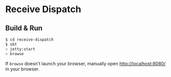 # Receive Dispatch #

## Build & Run ##

```sh
$ cd receive-dispatch
$ sbt
> jetty:start
> browse
```

If `browse` doesn't launch your browser, manually open [http://localhost:8080/](http://localhost:8080/) in your browser.
